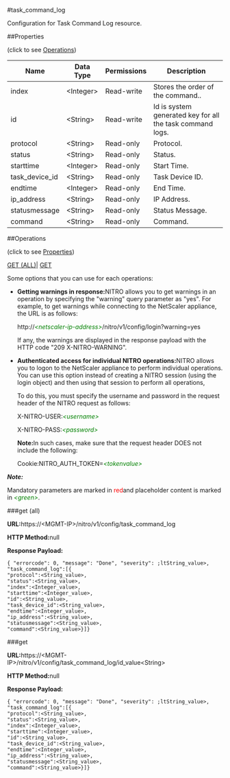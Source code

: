 #task_command_log

Configuration for Task Command Log resource.


##Properties 
<span>(click to see [Operations](#opera))</span>


<table><thead><tr><th>Name</th><th>Data Type</th><th>Permissions</th><th>Description</th></tr></thead><tbody><tr><td>index</td><td>&lt;Integer></td><td>Read-write</td><td>Stores the order of the command..</td></tr><tr><td>id</td><td>&lt;String></td><td>Read-write</td><td>Id is system generated key for all the task command logs.</td></tr><tr><td>protocol</td><td>&lt;String></td><td>Read-only</td><td>Protocol.</td></tr><tr><td>status</td><td>&lt;String></td><td>Read-only</td><td>Status.</td></tr><tr><td>starttime</td><td>&lt;Integer></td><td>Read-only</td><td>Start Time.</td></tr><tr><td>task_device_id</td><td>&lt;String></td><td>Read-only</td><td>Task Device ID.</td></tr><tr><td>endtime</td><td>&lt;Integer></td><td>Read-only</td><td>End Time.</td></tr><tr><td>ip_address</td><td>&lt;String></td><td>Read-only</td><td>IP Address.</td></tr><tr><td>statusmessage</td><td>&lt;String></td><td>Read-only</td><td>Status Message.</td></tr><tr><td>command</td><td>&lt;String></td><td>Read-only</td><td>Command.</td></tr></tbody></table>
##Operations 
<span>(click to see [Properties](#prope))</span>


[GET (ALL)](#get-)| [GET]()


Some options that you can use for each operations:
<ul><li><p><b>Getting warnings in response:</b>NITRO allows you to get warnings in an operation by specifying the "warning" query parameter as "yes". For example, to get warnings while connecting to the NetScaler appliance, the URL is as follows:</p><p>http://<span style="color:green;font-style:italic;">&lt;netscaler-ip-address&gt;</span>/nitro/v1/config/login?warning=yes</p><p>If any, the warnings are displayed in the response payload with the HTTP code "209 X-NITRO-WARNING".</p></li><li><p><b>Authenticated access for individual NITRO operations:</b>NITRO allows you to logon to the NetScaler appliance to perform individual operations. You can use this option instead of creating a NITRO session (using the login object) and then using that session to perform all operations,</p><p>To do this, you must specify the username and password in the request header of the NITRO request as follows:</p><p>X-NITRO-USER:<span style="color:green;font-style:italic;">&lt;username&gt;</span></p><p>X-NITRO-PASS:<span style="color:green;font-style:italic;">&lt;password&gt;</span></p><p><b>Note:</b>In such cases, make sure that the request header DOES not include the following:</p><p>Cookie:NITRO_AUTH_TOKEN=<span style="color:green;font-style:italic;">&lt;tokenvalue&gt;</span></p></li></ul>



***Note:*** 
Mandatory parameters are marked in <span style="color:#FF0000;">red</span>and placeholder content is marked in <span style="color:green;font-style:italic">&lt;green&gt;</span>.

###get (all)



<b>URL:</b>https://&lt;MGMT-IP&gt;/nitro/v1/config/task_command_log
<b>HTTP Method:</b>null
<b>Response Payload: </b>```{ "errorcode": 0, "message": "Done", "severity": ;ltString_value>, "task_command_log":[{"protocol":<String_value>,"status":<String_value>,"index":<Integer_value>,"starttime":<Integer_value>,"id":<String_value>,"task_device_id":<String_value>,"endtime":<Integer_value>,"ip_address":<String_value>,"statusmessage":<String_value>,"command":<String_value>}]}```



###get



<b>URL:</b>https://&lt;MGMT-IP&gt;/nitro/v1/config/task_command_log/id_value&lt;String&gt;
<b>HTTP Method:</b>null
<b>Response Payload: </b>```{ "errorcode": 0, "message": "Done", "severity": ;ltString_value>, "task_command_log":[{"protocol":<String_value>,"status":<String_value>,"index":<Integer_value>,"starttime":<Integer_value>,"id":<String_value>,"task_device_id":<String_value>,"endtime":<Integer_value>,"ip_address":<String_value>,"statusmessage":<String_value>,"command":<String_value>}]}```



